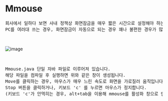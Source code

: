 # Mmouse 

<pre>
회사에서 일하다 보면 사내 정책상 화면잠금을 매우 짧은 시간으로 설정해야 하는 경우가 있습니다.
PC를 여러대 쓰는 경우, 화면잠금이 자동으로 되는 경우 꽤나 불편한 경우가 많습니다.
</pre>

<br>

![image](https://github.com/binary-river/mmouse/assets/66468384/38086fff-9765-41e9-8e7a-e0294cb71de9)

<br>

<pre>
Mmouse.java 단일 자바 파일로 이루어져 있습니다.
해당 파일을 컴파일 후 실행하면 위와 같은 창이 생성됩니다.
Move를 클릭하는 경우, 마우스가 매우 느린 속도로 화면을 가로질러 움직입니다.
Stop 버튼을 클릭하거나, 키보드 'c' 를 누르면 마우스가 정지합니다.
(키보드 'c'가 안먹히는 경우, alt+tab을 이용해 mmouse를 활성화 창으로 만든 후 'c'를 눌러주세요)
</pre>
